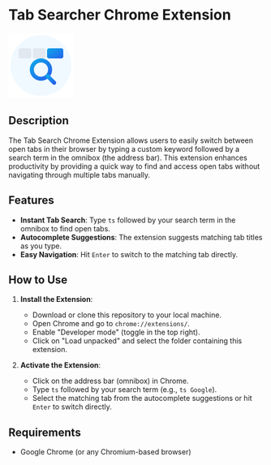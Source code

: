 # Tab Searcher Chrome Extension

![Tab Search Extension](icon.png) <!-- Update with your extension icon if available -->

## Description

The Tab Search Chrome Extension allows users to easily switch between open tabs in their browser by typing a custom keyword followed by a search term in the omnibox (the address bar). This extension enhances productivity by providing a quick way to find and access open tabs without navigating through multiple tabs manually.

## Features

- **Instant Tab Search**: Type `ts` followed by your search term in the omnibox to find open tabs.
- **Autocomplete Suggestions**: The extension suggests matching tab titles as you type.
- **Easy Navigation**: Hit `Enter` to switch to the matching tab directly.

## How to Use

1. **Install the Extension**: 
   - Download or clone this repository to your local machine.
   - Open Chrome and go to `chrome://extensions/`.
   - Enable "Developer mode" (toggle in the top right).
   - Click on "Load unpacked" and select the folder containing this extension.

2. **Activate the Extension**: 
   - Click on the address bar (omnibox) in Chrome.
   - Type `ts` followed by your search term (e.g., `ts Google`).
   - Select the matching tab from the autocomplete suggestions or hit `Enter` to switch directly.

## Requirements

- Google Chrome (or any Chromium-based browser)
